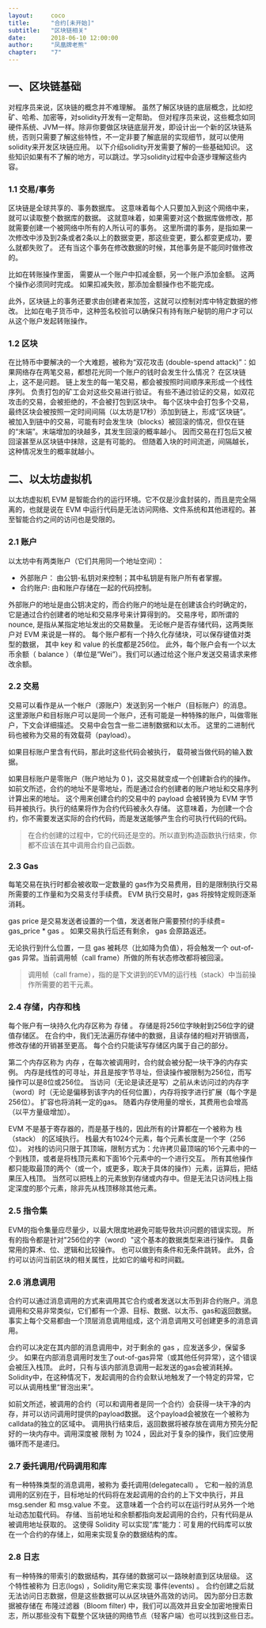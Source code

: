 ```yaml
---
layout: 	coco
title: 		"合约[未开始]"
subtitle: 	"区块链相关"
date: 		2018-06-10 12:00:00
author: 	"凤凰牌老熊"
chapter:	"7"
---  
```





## 一、区块链基础  

对程序员来说，区块链的概念并不难理解。 
虽然了解区块链的底层概念，比如挖矿、哈希、加密等，对solidity开发有一定帮助。
但对程序员来说，这些概念如同硬件系统、JVM一样。除非你要做区块链底层开发，即设计出一个新的区块链系统，否则只需要了解这些特性，不一定非要了解底层的实现细节，就可以使用solidity来开发区块链应用。 
以下介绍solidity开发需要了解的一些基础知识。 这些知识如果有不了解的地方，可以跳过。学习solidity过程中会逐步理解这些内容。 


### 1.1 交易/事务

区块链是全球共享的、事务数据库。 
这意味着每个人只要加入到这个网络中来，就可以读取整个数据库的数据。 
这就意味着，如果需要对这个数据库做修改，那就需要创建一个被网络中所有的人所认可的事务。 
这里所谓的事务，是指如果一次修改中涉及到2条或者2条以上的数据变更，那这些变更，要么都变更成功，要么就都失败了。 
还有当这个事务在修改数据的时候，其他事务是不能同时做修改的。 

比如在转账操作里面， 需要从一个账户中扣减金额，另一个账户添加金额。 这两个操作必须同时完成。
如果扣减失败，那添加金额操作也不能完成。 

此外，区块链上的事务还要求由创建者来加签，这就可以控制对库中特定数据的修改。 
比如在电子货币中，这种签名校验可以确保只有持有账户秘钥的用户才可以从这个账户发起转账操作。 

### 1.2 区块 

在比特币中要解决的一个大难题，被称为“双花攻击 (double-spend attack)”：如果网络存在两笔交易，都想花光同一个账户的钱时会发生什么情况？
在区块链上，这不是问题。
链上发生的每一笔交易，都会被按照时间顺序来形成一个线性序列。
负责打包的矿工会对这些交易进行验证。 
有些不通过验证的交易，如双花攻击的交易，会被拒绝的，不会被打包到区块中。 
每个区块中会打包多个交易，最终区块会被按照一定时间间隔（以太坊是17秒）添加到链上，形成“区块链”。 
被加入到链中的交易，可能有时会发生块（blocks）被回滚的情况，但仅在链的“末端”。末端增加的块越多，其发生回滚的概率越小。
因而交易在打包后又被回滚甚至从区块链中抹除，这是有可能的。
但随着入块的时间流逝，间隔越长，这种情况发生的概率就越小。

## 二、以太坊虚拟机

以太坊虚拟机 EVM 是智能合约的运行环境。它不仅是沙盒封装的，而且是完全隔离的，也就是说在 EVM 中运行代码是无法访问网络、文件系统和其他进程的。甚至智能合约之间的访问也是受限的。

### 2.1 账户  

以太坊中有两类账户（它们共用同一个地址空间）：   
- 外部账户： 由公钥-私钥对来控制；其中私钥是有账户所有者掌握。 
- 合约账户:  由和账户存储在一起的代码控制。 

外部账户的地址是由公钥决定的，而合约账户的地址是在创建该合约时确定的， 它是通过合约创建者的地址和交易序号来计算得到的。 
交易序号，即所谓的nounce, 是指从某指定地址发出的交易数量。
无论帐户是否存储代码，这两类账户对 EVM 来说是一样的。
每个账户都有一个持久化存储块，可以保存键值对类型的数据， 其中 key 和 value 的长度都是256位。 
此外，每个账户会有一个以太币余额（ balance ）（单位是“Wei”）。我们可以通过给这个账户发送交易请求来修改余额。 

### 2.2 交易

交易可以看作是从一个帐户（源账户）发送到另一个帐户（目标账户）的消息。
这里源账户和目标账户可以是同一个账户，还有可能是一种特殊的账户，叫做零账户，下文会详细描述。 
交易中会包含一些二进制数据和以太币。 这里的二进制代码也被称为交易的有效载荷（payload）。 

如果目标账户里含有代码，那此时这些代码会被执行， 载荷被当做代码的输入数据。 

如果目标账户是零账户（账户地址为 0 )，这交易就变成一个创建新合约的操作。 
如前文所述，合约的地址不是零地址，而是通过合约创建者的账户地址和交易序列计算出来的地址。 
这个用来创建合约的交易中的 payload 会被转换为 EVM 字节码并被执行。执行的结果将作为合约代码被永久存储。
这意味着，为创建一个合约，你不需要发送实际的合约代码，而是发送能够产生合约可执行代码的代码。

> 在合约创建的过程中，它的代码还是空的。所以直到构造函数执行结束，你都不应该在其中调用合约自己函数。

### 2.3 Gas

每笔交易在执行时都会被收取一定数量的 gas作为交易费用，目的是限制执行交易所需要的工作量和为交易支付手续费。
EVM 执行交易时，gas 将按特定规则逐渐消耗。

gas price 是交易发送者设置的一个值，发送者账户需要预付的手续费= gas_price * gas 。
如果交易执行后还有剩余， gas 会原路返还。

无论执行到什么位置，一旦 gas 被耗尽（比如降为负值），将会触发一个 out-of-gas 异常。当前调用帧（call frame）所做的所有状态修改都将被回滚。

> 调用帧（call frame），指的是下文讲到的EVM的运行栈（stack）中当前操作所需要的若干元素。

### 2.4 存储，内存和栈

每个账户有一块持久化内存区称为 存储 。 
存储是将256位字映射到256位字的键值存储区。 
在合约中，我们无法遍历存储中的数据，且读存储的相对开销很高，修改存储的开销甚至更高。
每个合约只能读写存储区内属于自己的部分。

第二个内存区称为 内存 ，在每次被调用时，合约就会被分配一块干净的内存实例。
内存是线性的可寻址，并且是按字节寻址，但读操作被限制为256位，而写操作可以是8位或256位。
当访问（无论是读还是写）之前从未访问过的内存字（word）时（无论是偏移到该字内的任何位置），内存将按字进行扩展（每个字是256位）。
扩容也将消耗一定的gas。 随着内存使用量的增长，其费用也会增高（以平方量级增加）。

EVM 不是基于寄存器的，而是基于栈的，因此所有的计算都在一个被称为 栈（stack） 的区域执行。 栈最大有1024个元素，每个元素长度是一个字（256位）。
对栈的访问只限于其顶端，限制方式为：允许拷贝最顶端的16个元素中的一个到栈顶，或者是将栈顶元素和下面16个元素中的一个进行交互。
所有其他操作都只能取最顶的两个（或一个，或更多，取决于具体的操作）元素，运算后，把结果压入栈顶。
当然可以把栈上的元素放到存储或内存中。但是无法只访问栈上指定深度的那个元素，除非先从栈顶移除其他元素。

### 2.5 指令集  

EVM的指令集量应尽量少，以最大限度地避免可能导致共识问题的错误实现。
所有的指令都是针对"256位的字（word）"这个基本的数据类型来进行操作。
具备常用的算术、位、逻辑和比较操作。
也可以做到有条件和无条件跳转。
此外，合约可以访问当前区块的相关属性，比如它的编号和时间戳。

### 2.6 消息调用

合约可以通过消息调用的方式来调用其它合约或者发送以太币到非合约账户。消息调用和交易非常类似，它们都有一个源、目标、数据、以太币、gas和返回数据。
事实上每个交易都由一个顶层消息调用组成，这个消息调用又可创建更多的消息调用。

合约可以决定在其内部的消息调用中，对于剩余的 gas ，应发送多少，保留多少。
如果在内部消息调用时发生了out-of-gas异常（或其他任何异常），这个错误会被压入栈顶。 
此时，只有与该内部消息调用一起发送的gas会被消耗掉。Solidity中，在这种情况下，发起调用的合约会默认地触发了一个特定的异常，它可以从调用栈里“冒泡出来”。 

如前文所述，被调用的合约（可以和调用者是同一个合约）会获得一块干净的内存，并可以访问调用时提供的payload数据。 这个payload会被放在一个被称为calldata的独立的区域中。
调用执行结束后，返回数据将被存放在调用方预先分配好的一块内存中。调用深度被 限制 为 1024 ，因此对于复杂的操作，我们应使用循环而不是递归。

### 2.7 委托调用/代码调用和库  

有一种特殊类型的消息调用，被称为 委托调用(delegatecall) 。
它和一般的消息调用的区别在于，目标地址的代码将在发起调用的合约的上下文中执行，并且 msg.sender 和 msg.value 不变。 
这意味着一个合约可以在运行时从另外一个地址动态加载代码。
存储、当前地址和余额都指向发起调用的合约，只有代码是从被调用地址获取的。 
这使得 Solidity 可以实现”库“能力：可复用的代码库可以放在一个合约的存储上，如用来实现复杂的数据结构的库。

### 2.8 日志  

有一种特殊的带索引的数据结构，其存储的数据可以一路映射直到区块层级。
这个特性被称为 日志(logs) ，Solidity用它来实现 事件(events) 。
合约创建之后就无法访问日志数据，但是这些数据可以从区块链外高效的访问。
因为部分日志数据被存储在 布隆过滤器（Bloom filter) 中，我们可以高效并且安全加密地搜索日志，所以那些没有下载整个区块链的网络节点（轻客户端）也可以找到这些日志。
